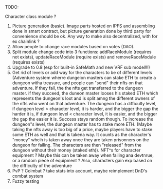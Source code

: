 TODO:

Character class module ?

1. Picture generation (basic). Image parts hosted on IPFS and assembling done in smart contract, but picture generation done by third party for convenience should be ok. Any way to make also decentralized, with for ex chainlink ?
2. Allow people to change race modules based on votes (DAO).
3. Split module change code into 3 functions: addRaceModule (requires not exists), updateRaceModule (require exists) and removeRaceModule (requires exists)
4. Upgrade to 0.8 (esp for built-in SafeMath and new VRF sub model!!!)
5. Get rid of levels or add way for the characters to be of different levels (Adventure system wherre dungeion masters can stake ETH to create a dungeon witha  treasure, and people can "send" their nfts on that adventure. If they fail, the
the nfts get transferred to the dungeon master. if they succeed, the duneon master looses his staked ETH which represents the dungeon's loot and is split amng the different owners of the nfts who went on that adventure. The dungeon has a difficulty level, if dungeon level > character level, it is harder, and the bigger the gap the harder it is, if dungeon level < character level, it is easier, and the bigger the gap the easier it is. Success stays random though.
To increase the dungeon"s level, the dungeon master has to stake more ETH.
(Maybe taking the nfts away is too big of a price, maybe players have to stake some ETH as well and that is takena way. It counts as the character's "money" whcih is taken away once they are taken prisonners on the dungeon for failing. The characters are then
"released" from the dungeon without their money (staked eth)).
NFT^s for character equipment ? Maybe this can be taken away when failing ana devtnrue, or a random piece of equipment ? Also, characters gain exp based on the difficulty of the adventure
6. PvP ? Colmbat ? take stats into account, maybe reimplement DnD's combat system
7. Fuzzy testing